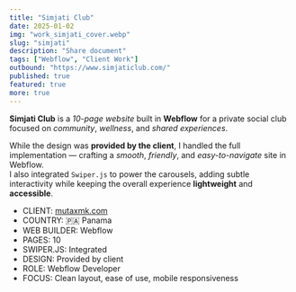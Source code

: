 ```yaml
---
title: "Simjati Club"
date: 2025-01-02
img: "work_simjati_cover.webp"
slug: "simjati"
description: "Share document"
tags: ["Webflow", "Client Work"]
outbound: "https://www.simjaticlub.com/"
published: true
featured: true
more: true
---
```


<p class="mb-8">
  <strong>Simjati Club</strong> is a <em>10-page website</em> built in <strong>Webflow</strong> for a private social club focused on <em>community</em>, <em>wellness</em>, and <em>shared experiences</em>.
</p>

<p class="mb-8">
  While the design was <strong>provided by the client</strong>, I handled the full implementation — crafting a <em>smooth</em>, <em>friendly</em>, and <em>easy-to-navigate</em> site in Webflow.
  <br />
  I also integrated <code>Swiper.js</code> to power the carousels, adding subtle interactivity while keeping the overall experience <strong>lightweight</strong> and <strong>accessible</strong>.
</p>

<ul class="divide-y divide-gray-200 border-y border-gray-200">
  <li class="py-2"><span class="text-gray-500">CLIENT:</span> <a href="https://mutaxmk.com" target="_blank" rel="noopener noreferrer" class="underline hover:text-gray-600">mutaxmk.com</a></li>
  <li class="py-2"><span class="text-gray-500">COUNTRY:</span> 🇵🇦 Panama</li>
  <li class="py-2"><span class="text-gray-500">WEB BUILDER:</span> Webflow</li>
  <li class="py-2"><span class="text-gray-500">PAGES:</span> 10</li>
  <li class="py-2"><span class="text-gray-500">SWIPER.JS:</span> Integrated</li>
  <li class="py-2"><span class="text-gray-500">DESIGN:</span> Provided by client</li>
  <li class="py-2"><span class="text-gray-500">ROLE:</span> Webflow Developer</li>
  <li class="py-2"><span class="text-gray-500">FOCUS:</span> Clean layout, ease of use, mobile responsiveness</li>
</ul>




